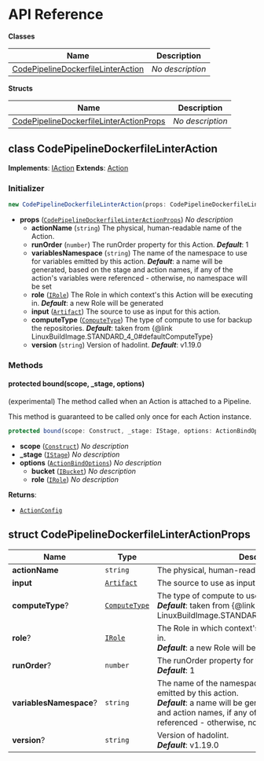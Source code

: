 # API Reference

**Classes**

Name|Description
----|-----------
[CodePipelineDockerfileLinterAction](#cloudcomponents-cdk-codepipeline-dockerfile-linter-action-codepipelinedockerfilelinteraction)|*No description*


**Structs**

Name|Description
----|-----------
[CodePipelineDockerfileLinterActionProps](#cloudcomponents-cdk-codepipeline-dockerfile-linter-action-codepipelinedockerfilelinteractionprops)|*No description*



## class CodePipelineDockerfileLinterAction  <a id="cloudcomponents-cdk-codepipeline-dockerfile-linter-action-codepipelinedockerfilelinteraction"></a>



__Implements__: [IAction](#aws-cdk-aws-codepipeline-iaction)
__Extends__: [Action](#aws-cdk-aws-codepipeline-actions-action)

### Initializer




```ts
new CodePipelineDockerfileLinterAction(props: CodePipelineDockerfileLinterActionProps)
```

* **props** (<code>[CodePipelineDockerfileLinterActionProps](#cloudcomponents-cdk-codepipeline-dockerfile-linter-action-codepipelinedockerfilelinteractionprops)</code>)  *No description*
  * **actionName** (<code>string</code>)  The physical, human-readable name of the Action. 
  * **runOrder** (<code>number</code>)  The runOrder property for this Action. __*Default*__: 1
  * **variablesNamespace** (<code>string</code>)  The name of the namespace to use for variables emitted by this action. __*Default*__: a name will be generated, based on the stage and action names, if any of the action's variables were referenced - otherwise, no namespace will be set
  * **role** (<code>[IRole](#aws-cdk-aws-iam-irole)</code>)  The Role in which context's this Action will be executing in. __*Default*__: a new Role will be generated
  * **input** (<code>[Artifact](#aws-cdk-aws-codepipeline-artifact)</code>)  The source to use as input for this action. 
  * **computeType** (<code>[ComputeType](#aws-cdk-aws-codebuild-computetype)</code>)  The type of compute to use for backup the repositories. __*Default*__: taken from {@link LinuxBuildImage.STANDARD_4_0#defaultComputeType}
  * **version** (<code>string</code>)  Version of hadolint. __*Default*__: v1.19.0


### Methods


#### protected bound(scope, _stage, options) <a id="cloudcomponents-cdk-codepipeline-dockerfile-linter-action-codepipelinedockerfilelinteraction-bound"></a>

(experimental) The method called when an Action is attached to a Pipeline.

This method is guaranteed to be called only once for each Action instance.

```ts
protected bound(scope: Construct, _stage: IStage, options: ActionBindOptions): ActionConfig
```

* **scope** (<code>[Construct](#aws-cdk-core-construct)</code>)  *No description*
* **_stage** (<code>[IStage](#aws-cdk-aws-codepipeline-istage)</code>)  *No description*
* **options** (<code>[ActionBindOptions](#aws-cdk-aws-codepipeline-actionbindoptions)</code>)  *No description*
  * **bucket** (<code>[IBucket](#aws-cdk-aws-s3-ibucket)</code>)  *No description* 
  * **role** (<code>[IRole](#aws-cdk-aws-iam-irole)</code>)  *No description* 

__Returns__:
* <code>[ActionConfig](#aws-cdk-aws-codepipeline-actionconfig)</code>



## struct CodePipelineDockerfileLinterActionProps  <a id="cloudcomponents-cdk-codepipeline-dockerfile-linter-action-codepipelinedockerfilelinteractionprops"></a>






Name | Type | Description 
-----|------|-------------
**actionName** | <code>string</code> | The physical, human-readable name of the Action.
**input** | <code>[Artifact](#aws-cdk-aws-codepipeline-artifact)</code> | The source to use as input for this action.
**computeType**? | <code>[ComputeType](#aws-cdk-aws-codebuild-computetype)</code> | The type of compute to use for backup the repositories.<br/>__*Default*__: taken from {@link LinuxBuildImage.STANDARD_4_0#defaultComputeType}
**role**? | <code>[IRole](#aws-cdk-aws-iam-irole)</code> | The Role in which context's this Action will be executing in.<br/>__*Default*__: a new Role will be generated
**runOrder**? | <code>number</code> | The runOrder property for this Action.<br/>__*Default*__: 1
**variablesNamespace**? | <code>string</code> | The name of the namespace to use for variables emitted by this action.<br/>__*Default*__: a name will be generated, based on the stage and action names, if any of the action's variables were referenced - otherwise, no namespace will be set
**version**? | <code>string</code> | Version of hadolint.<br/>__*Default*__: v1.19.0



